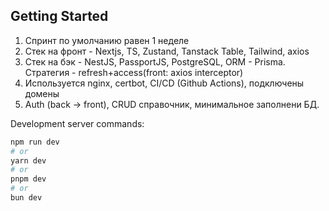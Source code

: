 ## Getting Started

1) Спринт по умолчанию равен 1 неделе
2) Стек на фронт - Nextjs, TS, Zustand, Tanstack Table, Tailwind, axios
3) Стек на бэк - NestJS, PassportJS, PostgreSQL, ORM - Prisma. Стратегия - refresh+access(front: axios interceptor)
4) Используется nginx, certbot, CI/CD (Github Actions), подключены домены
5) Auth (back -> front), CRUD справочник, минимальное заполнени БД.

Development server commands:

```bash
npm run dev
# or
yarn dev
# or
pnpm dev
# or
bun dev
```
